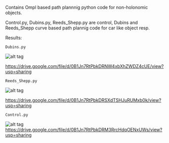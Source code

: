 Contains Ompl based path plannnig python code for non-holonomic objects.

Control.py, Dubins.py, Reeds_Shepp.py are control, Dubins and Reeds_Shepp curve based path plannig code for car like object resp.

Results:

    Dubins.py      
![alt tag](https://lh3.googleusercontent.com/6NMA6UbtDcL-bi59jVEVdT_zqXAKvT8TvcURzIiKa_QBigNw3qMgyWiGQEXoOgl0sV780jH0eXI=w1342-h504)
    
https://drive.google.com/file/d/0B1Jn7RtPbkDRNW4xbXhZWDZ4cUE/view?usp=sharing

    Reeds_Shepp.py 
![alt tag](https://lh5.googleusercontent.com/Zn1fgfFBp693cr01SDEtIlCG517gUf-qYoOUbHSAWA1TvLVPNPLt4hqHYGNRMpC7MY056yRbz5E=w1342-h504)
    
https://drive.google.com/file/d/0B1Jn7RtPbkDRSXdTSHJuRUMxb0k/view?usp=sharing
    
    Control.py    
![alt tag](https://lh4.googleusercontent.com/PtI7M2NYv9ObIhKfDNu-dfIBvMVs56iEhbbM4nWH8uTSOuqazNS-l0s73w66otElbtrHZPa8h4Y=w1342-h504)
https://drive.google.com/file/d/0B1Jn7RtPbkDRM3RrcHdqOENxUWs/view?usp=sharing



